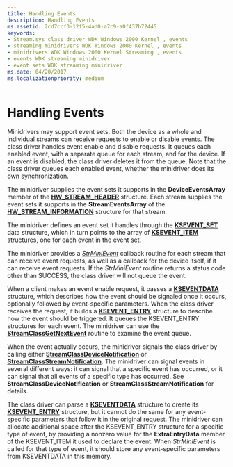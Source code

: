 ```yaml
---
title: Handling Events
description: Handling Events
ms.assetid: 2cd7ccf3-12f5-4ad0-a7c9-a0f437b72445
keywords:
- Stream.sys class driver WDK Windows 2000 Kernel , events
- streaming minidrivers WDK Windows 2000 Kernel , events
- minidrivers WDK Windows 2000 Kernel Streaming , events
- events WDK streaming minidriver
- event sets WDK streaming minidriver
ms.date: 04/20/2017
ms.localizationpriority: medium
---
```


# Handling Events





Minidrivers may support event sets. Both the device as a whole and individual streams can receive requests to enable or disable events. The class driver handles event enable and disable requests. It queues each enabled event, with a separate queue for each stream, and for the device. If an event is disabled, the class driver deletes it from the queue. Note that the class driver queues each enabled event, whether the minidriver does its own synchronization.

The minidriver supplies the event sets it supports in the **DeviceEventsArray** member of the [**HW\_STREAM\_HEADER**](https://docs.microsoft.com/windows-hardware/drivers/ddi/strmini/ns-strmini-_hw_stream_header) structure. Each stream supplies the event sets it supports in the **StreamEventsArray** of the [**HW\_STREAM\_INFORMATION**](https://docs.microsoft.com/windows-hardware/drivers/ddi/strmini/ns-strmini-_hw_stream_information) structure for that stream.

The minidriver defines an event set it handles through the [**KSEVENT\_SET**](https://docs.microsoft.com/windows-hardware/drivers/ddi/ks/ns-ks-ksevent_set) data structure, which in turn points to the array of [**KSEVENT\_ITEM**](https://docs.microsoft.com/windows-hardware/drivers/ddi/ks/ns-ks-ksevent_item) structures, one for each event in the event set.

The minidriver provides a [*StrMiniEvent*](https://docs.microsoft.com/windows-hardware/drivers/ddi/strmini/nc-strmini-phw_event_routine) callback routine for each stream that can receive event requests, as well as a callback for the device itself, if it can receive event requests. If the *StrMiniEvent* routine returns a status code other than SUCCESS, the class driver will not queue the event.

When a client makes an event enable request, it passes a [**KSEVENTDATA**](https://docs.microsoft.com/windows-hardware/drivers/ddi/ks/ns-ks-kseventdata) structure, which describes how the event should be signaled once it occurs, optionally followed by event-specific parameters. When the class driver receives the request, it builds a [**KSEVENT\_ENTRY**](https://docs.microsoft.com/windows-hardware/drivers/ddi/ks/ns-ks-_ksevent_entry) structure to describe how the event should be triggered. It queues the KSEVENT\_ENTRY structures for each event. The minidriver can use the [**StreamClassGetNextEvent**](https://docs.microsoft.com/windows-hardware/drivers/ddi/strmini/nf-strmini-streamclassgetnextevent) routine to examine the event queue.

When the event actually occurs, the minidriver signals the class driver by calling either [**StreamClassDeviceNotification**](https://docs.microsoft.com/windows-hardware/drivers/ddi/strmini/nf-strmini-streamclassdevicenotification) or [**StreamClassStreamNotification**](https://docs.microsoft.com/windows-hardware/drivers/ddi/strmini/nf-strmini-streamclassstreamnotification). The minidriver can signal events in several different ways: it can signal that a specific event has occurred, or it can signal that all events of a specific type has occurred. See **StreamClassDeviceNotification** or **StreamClassStreamNotification** for details.

The class driver can parse a [**KSEVENTDATA**](https://docs.microsoft.com/windows-hardware/drivers/ddi/ks/ns-ks-kseventdata) structure to create its [**KSEVENT\_ENTRY**](https://docs.microsoft.com/windows-hardware/drivers/ddi/ks/ns-ks-_ksevent_entry) structure, but it cannot do the same for any event-specific parameters that follow it in the original request. The minidriver can allocate additional space after the KSEVENT\_ENTRY structure for a specific type of event, by providing a nonzero value for the **ExtraEntryData** member of the KSEVENT\_ITEM it used to declare the event. When *StrMiniEvent* is called for that type of event, it should store any event-specific parameters from KSEVENTDATA in this memory.

 

 




